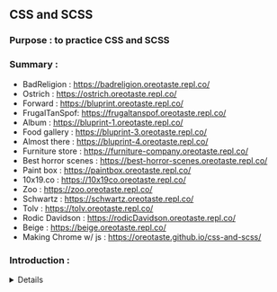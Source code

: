 ## CSS and SCSS

### Purpose : to practice CSS and SCSS <br>

### Summary :

- BadReligion : https://badreligion.oreotaste.repl.co/
- Ostrich : https://ostrich.oreotaste.repl.co/
- Forward : https://bluprint.oreotaste.repl.co/
- FrugalTanSpof: https://frugaltanspof.oreotaste.repl.co/
- Album : https://bluprint-1.oreotaste.repl.co/
- Food gallery : https://bluprint-3.oreotaste.repl.co/
- Almost there : https://bluprint-4.oreotaste.repl.co/
- Furniture store : https://furniture-company.oreotaste.repl.co/
- Best horror scenes : https://best-horror-scenes.oreotaste.repl.co/
- Paint box : https://paintbox.oreotaste.repl.co/
- 10x19.co : https://10x19co.oreotaste.repl.co/
- Zoo : https://zoo.oreotaste.repl.co/
- Schwartz : https://schwartz.oreotaste.repl.co/
- Tolv : https://tolv.oreotaste.repl.co/
- Rodic Davidson : https://rodicDavidson.oreotaste.repl.co/
- Beige : https://beige.oreotaste.repl.co/
- Making Chrome w/ js : https://oreotaste.github.io/css-and-scss/

### Introduction :

<details>
  <table>
    <tr>
      <td align="center">
        <img class="img-item" height="200px" src="https://github.com/oreoTaste/css-and-scss/blob/master/asset/img/badReligion.jpg?raw=true"/><br>
        <h3>Bad religion</h3>
      </td>
      <td align="center">
        <img class="img-item" height="200px" src="https://github.com/oreoTaste/css-and-scss/blob/master/asset/img/ostrich.jpg?raw=true"/><br>
        <h3>Ostrich</h3>
      </td>
      <td align="center">
        <img class="img-item" height="200px" src="https://github.com/oreoTaste/css-and-scss/blob/master/asset/img/forward.jpg?raw=true"/><br>
        <h3>Forward</h3>
      </td>
    </tr>
    <tr>
      <td align="center">
        <img class="img-item" height="200px" src="https://github.com/oreoTaste/css-and-scss/blob/master/asset/img/frugaltanspof.jpg?raw=true"/><br>
        <h3>FrugalTanSpof</h3>
      </td>
      <td align="center">
        <img class="img-item" height="200px" src="https://github.com/oreoTaste/css-and-scss/blob/master/asset/img/album.jpg?raw=true"/><br>
        <h3>Album</h3>
      </td>
      <td align="center">
        <img class="img-item" height="200px" src="https://github.com/oreoTaste/css-and-scss/blob/master/asset/img/foodGallery.jpg?raw=true"/><br>
        <h3>Food galery</h3>
      </td>
    </tr>
    <tr>
      <td align="center">
        <img class="img-item"  height="200px" src="https://github.com/oreoTaste/css-and-scss/blob/master/asset/img/almostThere.jpg?raw=true"/><br>
        <h3>Almost There</h3>
      </td>
      <td align="center">
        <img class="img-item" height="200px" src="https://github.com/oreoTaste/css-and-scss/blob/master/asset/img/furnitureStore.jpg?raw=true"/><br>
        <h3>Furniture Store</h3>
      </td>
      <td align="center">
        <img class="img-item" height="200px" src="https://github.com/oreoTaste/css-and-scss/blob/master/asset/img/bestHorrorScenes.jpg?raw=true"/><br>
        <h3>Best Horror Scenes</h3>
      </td>
    </tr>
    <tr>
      <td align="center">
        <img class="img-item"  height="200px" src="https://github.com/oreoTaste/css-and-scss/blob/master/asset/img/paintBox.jpg?raw=true"/><br>
        <h3>Paint Box</h3>
      </td>
      <td align="center">
        <img class="img-item"  height="200px" src="https://github.com/oreoTaste/css-and-scss/blob/master/asset/img/10x19.co.jpg?raw=true"/><br>
        <h3>10x19.co</h3>
      </td>
      <td align="center">
        <img class="img-item"  height="200px" src="https://github.com/oreoTaste/css-and-scss/blob/master/asset/img/zoo.jpg?raw=true"/><br>
        <h3>Zoo</h3>
      </td>
    </tr>
    <tr>
      <td align="center">
        <img class="img-item"  height="200px" src="https://github.com/oreoTaste/css-and-scss/blob/master/asset/img/schwartz.jpg?raw=true"/><br>
        <h3>Schwartz</h3>
      </td>
      <td align="center">
        <img class="img-item"  height="200px" src="https://github.com/oreoTaste/css-and-scss/blob/master/asset/img/tolv.jpg?raw=true"/><br>
        <h3>Tolv</h3>
      </td>
      <td align="center">
        <img class="img-item"  height="200px" src="https://github.com/oreoTaste/css-and-scss/blob/master/asset/img/rodicDavidson.jpg?raw=true"/><br>
        <h3>Rodic Davidson</h3>
      </td>
    </tr>
    <tr>
      <td align="center">
        <img class="img-item"  height="200px" src="https://github.com/oreoTaste/css-and-scss/blob/master/asset/img/beige.jpg?raw=true"/><br>
        <h3>Beige</h3>
      </td>
      <td align="center">
        <img class="img-item"  height="200px" src="https://github.com/oreoTaste/css-and-scss/blob/master/asset/img/making-chrome-js.jpg?raw=true"/><br>
        <h3>Making Chrome JS</h3>
      </td>
      <td align="center">
      </td>
    </tr>
    </table>
</details>
